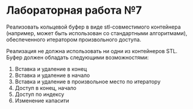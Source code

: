 # Лабораторная работа №7
Реализовать кольцевой буфер в виде stl-совместимого контейнера (например, может быть использован со стандартными
алгоритмами), обеспеченного итератором произвольного доступа.

Реализация не должна использовать ни одни из контейнеров STL.
Буфер должен обладать следующими возможностями:
1. Вставка и удаление в конец
2. Вставка и удаление в начало
3. Вставка и удаление в произвольное место по итератору
4. Доступ в конец, начало
5. Доступ по индексу
6. Изменение капасити
